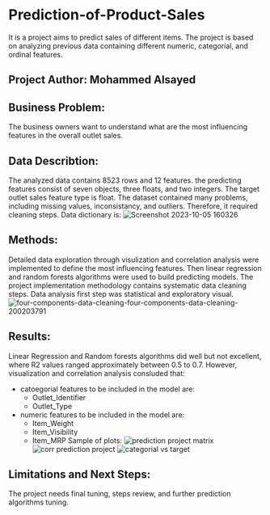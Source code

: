 # Prediction-of-Product-Sales
It is a project aims to predict sales of different items. The project is based on analyzing previous data containing different numeric, categorial, and ordinal features. 
## Project Author: Mohammed Alsayed
## Business Problem:
The business owners want to understand what are the most influencing features in the overall outlet sales.
## Data Describtion:
The analyzed data contains 8523 rows and 12 features. the predicting features consist of seven objects, three floats, and two integers. The target outlet sales feature type is float. The dataset contained many problems, including missing values, inconsistancy, and outliers. Therefore, it required cleaning steps.
Data dictionary is:
![Screenshot 2023-10-05 160326](https://github.com/MoAlsayed/Prediction-of-Product-Sales/assets/144434790/86699496-0b04-40fc-97b1-899cdde09a6d)
## Methods: 
Detailed data exploration through visulization and correlation analysis were implemented to define the most influencing features.
Then linear regression and random forests algorithms were used to build predicting models.
The project implementation methodology contains systematic data cleaning steps.
Data analysis first step was statistical and exploratory visual. 
![four-components-data-cleaning-four-components-data-cleaning-200203791](https://github.com/MoAlsayed/Prediction-of-Product-Sales/assets/144434790/77a2d0f2-0bc9-4864-a646-c7c62c4c9532)
## Results:
Linear Regression and Random forests algorithms did well but not excellent, where R2 values ranged approximately between 0.5 to 0.7. However, visualization and correlation analysis consluded that:
- catoegorial features to be included in the model are:
  - Outlet_Identifier
  - Outlet_Type
- numeric features to be included in the model are:
  - Item_Weight
  - Item_Visibility
  - Item_MRP
Sample of plots:
![prediction project matrix](https://github.com/MoAlsayed/Prediction-of-Product-Sales/assets/144434790/757a5bc9-0347-433e-93b6-5321c69896f2)
![corr prediction project](https://github.com/MoAlsayed/Prediction-of-Product-Sales/assets/144434790/17e36f3b-a261-403e-8454-72321c5084e3)
![categorial vs target](https://github.com/MoAlsayed/Prediction-of-Product-Sales/assets/144434790/dd461e73-184f-4f7c-b0ab-f9bec40b05eb)

## Limitations and Next Steps:
The project needs final tuning, steps review, and further prediction algorithms tuning.



 

